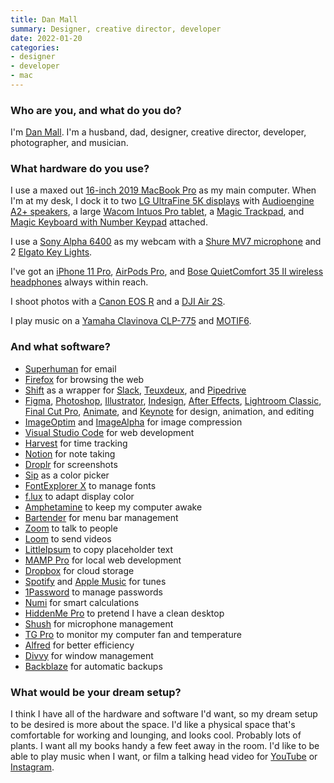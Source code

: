 ```yaml
---
title: Dan Mall
summary: Designer, creative director, developer
date: 2022-01-20
categories:
- designer
- developer
- mac
---
```


### Who are you, and what do you do?

I'm [Dan Mall](https://twitter.com/danmall "Dan's Twitter account."). I'm a husband, dad, designer, creative director, developer, photographer, and musician.

### What hardware do you use?

I use a maxed out [16-inch 2019 MacBook Pro][macbook-pro] as my main computer. When I'm at my desk, I dock it to two [LG UltraFine 5K displays][ultrafine-5k] with [Audioengine A2+ speakers][a2-plus], a large [Wacom Intuos Pro tablet][intuos-pro], a [Magic Trackpad][magic-trackpad], and [Magic Keyboard with Number Keypad][magic-keyboard-with-numeric-keypad] attached.

I use a [Sony Alpha 6400][a6400] as my webcam with a [Shure MV7 microphone][mv7] and 2 [Elgato Key Lights][key-light].

I've got an [iPhone 11 Pro][iphone-11-pro], [AirPods Pro][airpods-pro], and [Bose QuietComfort 35 II wireless headphones][quietcomfort-35-ii] always within reach.

I shoot photos with a [Canon EOS R][eos-r] and a [DJI Air 2S][air-2s].

I play music on a [Yamaha Clavinova CLP-775][clp-775] and [MOTIF6][].

### And what software?

- [Superhuman][] for email
- [Firefox][] for browsing the web
- [Shift][] as a wrapper for [Slack][], [Teuxdeux][], and [Pipedrive][]
- [Figma][], [Photoshop][], [Illustrator][], [Indesign][], [After Effects][after-effects], [Lightroom Classic][lightroom], [Final Cut Pro][final-cut-pro], [Animate][], and [Keynote][] for design, animation, and editing
- [ImageOptim][] and [ImageAlpha][] for image compression
- [Visual Studio Code][visual-studio-code] for web development
- [Harvest][] for time tracking
- [Notion][] for note taking
- [Droplr][] for screenshots
- [Sip][] as a color picker
- [FontExplorer X][fontexplorer-x] to manage fonts
- [f.lux][] to adapt display color
- [Amphetamine][] to keep my computer awake
- [Bartender][] for menu bar management
- [Zoom][zoom.2] to talk to people
- [Loom][] to send videos
- [LittleIpsum][] to copy placeholder text
- [MAMP Pro][mamp-pro] for local web development
- [Dropbox][] for cloud storage
- [Spotify][] and [Apple Music][apple-music] for tunes
- [1Password][] to manage passwords
- [Numi][] for smart calculations
- [HiddenMe Pro][hiddenme-pro] to pretend I have a clean desktop
- [Shush][] for microphone management
- [TG Pro][tg-pro] to monitor my computer fan and temperature
- [Alfred][] for better efficiency
- [Divvy][] for window management
- [Backblaze][] for automatic backups
 
### What would be your dream setup?

I think I have all of the hardware and software I'd want, so my dream setup to be desired is more about the space. I'd like a physical space that's comfortable for working and lounging, and looks cool. Probably lots of plants. I want all my books handy a few feet away in the room. I'd like to be able to play music when I want, or film a talking head video for [YouTube][] or [Instagram][].

[1password]: https://1password.com "Password management software for Mac OS X."
[a2-plus]: https://audioengineusa.com/shop/factory-refurbished/a2-powered-speakers-refurbished/ "Desktop speakers."
[a6400]: https://www.sony.com/electronics/interchangeable-lens-cameras/ilce-6400 "A 24.2 megapixel mirrorless camera."
[after-effects]: https://www.adobe.com/products/aftereffects.html "Motion graphics and video editing software."
[air-2s]: https://www.dji.com/au/air-2s "A drone."
[airpods-pro]: https://www.apple.com/airpods-pro/ "In-ear headphones."
[alfred]: https://www.alfredapp.com/ "A launcher app for the Mac."
[amphetamine]: https://apps.apple.com/us/app/amphetamine/id937984704 "A Mac tool to keep your computer awake."
[animate]: https://en.wikipedia.org/wiki/Adobe_Animate "A vector animation suite."
[apple-music]: https://apple.com/apple-music/ "A music streaming service."
[backblaze]: https://www.backblaze.com/cloud-backup.html "Online backup."
[bartender]: https://www.macbartender.com/ "A Mac tool for organising menu bar apps."
[clp-775]: https://usa.yamaha.com/products/musical_instruments/pianos/clavinova/clp-775/index.html "A digital piano."
[divvy]: https://mizage.com/divvy/ "Window management and arrangement for Mac OS X."
[dropbox]: https://www.dropbox.com/ "Online syncing and storage."
[droplr]: https://droplr.com/ "Mac software to easily share an image online."
[eos-r]: https://www.usa.canon.com/internet/portal/us/home/products/details/cameras/eos-dslr-and-mirrorless-cameras/mirrorless/eos-r "A 30.3 megapixel mirrorless camera."
[f.lux]: https://justgetflux.com/ "A tool to make the colour of your screen adapt to the current time of day."
[figma]: https://www.figma.com/ "A collaborative design prototype service."
[final-cut-pro]: https://en.wikipedia.org/wiki/Final_Cut_Pro "A nonlinear video editor."
[firefox]: https://www.mozilla.org/en-US/firefox/new/ "A cross-platform open-source web browser."
[fontexplorer-x]: https://www.fontexplorerx.com/ "Font management software."
[harvest]: https://www.getharvest.com/ "A time-tracking and invoice web service."
[hiddenme-pro]: http://web.archive.org/web/20210917190857/https://apps.apple.com/us/app/hiddenme-pro/id1007499919 "A Mac tool to hide your desktop icons."
[illustrator]: https://www.adobe.com/products/illustrator.html "A vector graphics editor."
[imagealpha]: https://pngmini.com/ "PNG optimising software for the Mac."
[imageoptim]: https://imageoptim.com/ "A Mac GUI wrapper for image optimising tools."
[indesign]: https://www.adobe.com/products/indesign.html "A desktop/web publishing application."
[instagram]: https://www.instagram.com/ "A photo sharing service."
[intuos-pro]: http://web.archive.org/web/20190506070316/https://www.wacom.com/en-ca/products/pen-tablets/intuos-pro-medium "A drawing tablet with multi-touch support."
[iphone-11-pro]: https://en.wikipedia.org/wiki/IPhone_11_Pro "A 5.8 inch iOS phone."
[key-light]: https://www.elgato.com/en/key-light "A light."
[keynote]: https://www.apple.com/keynote/ "Presentation software for the Mac."
[lightroom]: https://www.adobe.com/products/photoshop-lightroom.html "Photo management and editing software."
[littleipsum]: http://dustinsenos.com/littleIpsum "A text generator for macOS."
[loom]: https://www.loom.com/ "A service for quickly recording and sharing a video of yourself and your screen."
[macbook-pro]: https://www.apple.com/macbook-pro/ "A laptop."
[magic-keyboard-with-numeric-keypad]: https://www.apple.com/shop/product/MQ052LL/A/magic-keyboard-with-numeric-keypad-us-english?fnode=2e047409820cac3f651bc33ce34b6f6db3589bcfefdf82902cb87d90c01768ba43c0ae053774822c8988a1d9cea603ff6b0cbffef37ab86bef411ca3d7c29cd4bafd433aa577c7a259a35954a461687abb3362336ea2bddcd174e29ab339b827 "A wireless keyboard with a numeric keypad."
[magic-trackpad]: https://en.wikipedia.org/wiki/Magic_Trackpad "A trackpad for desktop machines."
[mamp-pro]: https://www.mamp.info/en/mamp-pro/ "A commercial one-click Mac solution for Apache, MySQL and PHP."
[motif6]: https://usa.yamaha.com/products/contents/music_production/synth_chronology/modal/modal_motif6.html "A synth."
[mv7]: https://en.wikipedia.org/wiki/Shure_MV7 "A microphone."
[notion]: https://www.notion.so/ "A collaborative wiki service."
[numi]: https://numi.io/ "A calendar for macOS."
[photoshop]: https://www.adobe.com/products/photoshop.html "A bitmap image editor."
[pipedrive]: https://www.pipedrive.com/ "A customer relations service."
[quietcomfort-35-ii]: https://www.bose.com/en_us/products/headphones/over_ear_headphones/quietcomfort-35-wireless-ii.html "On-ear headphones."
[shift]: http://web.archive.org/web/20221224222435/https://tryshift.com/ "An application that wraps other web apps together."
[shush]: https://itunes.apple.com/us/app/shush-microphone-manager/id496437906 "A Mac app for controlling the microphone."
[sip]: http://sipapp.io/ "A colour management and collection program for macOS."
[slack]: https://slack.com/ "A collaboration service."
[spotify]: https://www.spotify.com/us/ "A music streaming service."
[superhuman]: https://superhuman.com/ "A smart email service."
[teuxdeux]: https://teuxdeux.com/ "A simple, classy to-do web application."
[tg-pro]: https://www.tunabellysoftware.com/tgpro/ "A Mac tool to monitor and control your fans."
[ultrafine-5k]: http://web.archive.org/web/20190711102445/https://www.apple.com/shop/product/HKN62LL/A/lg-ultrafine-5k-display "A 27 inch monitor."
[visual-studio-code]: https://code.visualstudio.com/ "A development IDE."
[youtube]: https://www.youtube.com/ "A web site for watching 80's TV commercials and bad mashups."
[zoom.2]: https://zoom.us "Video conferencing software."
